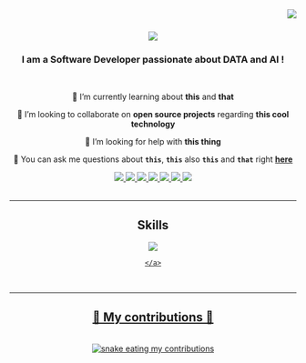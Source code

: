 <img align="right" src="https://visitor-badge.glitch.me/badge?page_id=svvoii.svvoii" />

<h1 align="center">
	<img src="https://readme-typing-svg.herokuapp.com/? font=Righteous&size=35&center=true&vCenter=true&width=500&height=70&duration=3000&lines=Hi+!+👋;+I+am+Sergiu;" />
</h1>

<h3 align="center">I am a Software Developer passionate about DATA and AI !</h3>

</br>

<div align="center">

🌱 I’m currently learning about **this** and **that**

👯 I’m looking to collaborate on **open source projects** regarding **this cool technology**

🤔 I’m looking for help with **this thing**

💬 You can ask me questions about **`this`**, **`this`** also **`this`** and **`that`** right **[here](https://github.com/svvoii/svvoii/issues)**

</div>

<div align="center">

<a href="mailto:sbocanci@student.42.fr">
	<img src="https://img.shields.io/badge/-Email-008000?style=for-the-badge&logo=gmail&logoColor=white" />
</a>
<a href="https://www.linkedin.com/in/bocancia/">
	<img src="https://img.shields.io/badge/-LinkedIn-0A66C2?style=for-the-badge&logo=linkedin&logoColor=white" />
</a>
<a href="">
	<img src="https://img.shields.io/badge/-Twitter-1DA1F2?style=for-the-badge&logo=twitter&logoColor=white" />
</a>
<a href="">
	<img src="https://img.shields.io/badge/-Instagram-E4405F?style=for-the-badge&logo=instagram&logoColor=white" />
</a>
<a href="">
	<img src="https://img.shields.io/badge/-YouTube-FF0000?style=for-the-badge&logo=youtube&logoColor=white" />	
</a>
<a href="">
	<img src="https://img.shields.io/badge/-Medium-12100E?style=for-the-badge&logo=medium&logoColor=white" />
</a>
<a href="">
	<img src="https://img.shields.io/badge/-Website-FFAA00?style=for-the-badge&logo=google-chrome&logoColor=white" />
</a>

</div>

</br>
<hr/>

<h2 align="center">Skills</h2>

<!-- Skills: C, C++, Docker, SQL, Python, GitHub -->
<div align="center">
	<a href="https://skillicons.dev">
		<img src="https://skillicons.dev/icons?i=github,c,cpp,python,docker,mysql,vim,vscode,linux" />
		</br>

	</a>
</div>

</br>
<hr/>

<!-- Contributions -->
<div align="center">
	<h2>🐍 My contributions 🐍</h2>
	</br>
	<img alt="snake eating my contributions" src+="https://raw.githubusercontent.com/svvoii/svvoii/output/github-contribution-grid-snake.svg" />
	</br>
	</br>
	</br>
</div>

